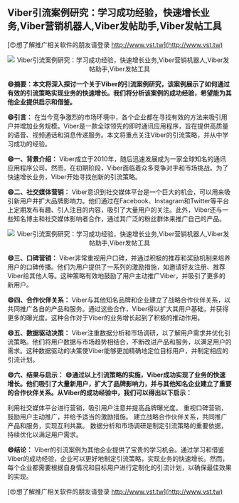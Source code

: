 ## **Viber引流案例研究：学习成功经验，快速增长业务,Viber营销机器人,Viber发帖助手,Viber发帖工具**

[😍想了解推广相关软件的朋友请登录 http://www.vst.tw](http://www.vst.tw)

 <center><img src="https://vst.tw/MP4/tuiguang/png/0.png" alt="Viber引流案例研究：学习成功经验，快速增长业务,Viber营销机器人,Viber发帖助手,Viber发帖工具"></center>

**😄摘要：本文将深入探讨一个关于Viber的引流案例研究，该案例展示了如何通过有效的引流策略实现业务的快速增长。我们将分析该案例的成功经验，希望能为其他企业提供启示和借鉴。**

**😄引言：**
在当今竞争激烈的市场环境中，各个企业都在寻找有效的方法来吸引用户并增加业务规模。Viber是一款全球领先的即时通讯应用程序，旨在提供高质量的语音、视频通话和消息传递服务。本文将重点关注Viber的引流策略，并从中学习成功的经验。

**😄一、背景介绍：**
Viber成立于2010年，随后迅速发展成为一家全球知名的通讯应用程序公司。然而，在初期阶段，Viber面临着众多竞争对手和市场挑战。为了快速增长业务，Viber开始寻找创新的引流策略。

**😄二、社交媒体营销：**
Viber意识到社交媒体平台是一个巨大的机会，可以用来吸引新用户并扩大品牌影响力。他们通过在Facebook、Instagram和Twitter等平台上定期发布有趣、引人注目的内容，吸引了大量用户的关注。此外，Viber还与一些知名博主和社交媒体影响者合作，通过其广泛的粉丝群体来推广自己的产品。

 <center><img src="https://vst.tw/MP4/tuiguang/png/5.png" alt="Viber引流案例研究：学习成功经验，快速增长业务,Viber营销机器人,Viber发帖助手,Viber发帖工具"></center>

**😄三、口碑营销：**
Viber非常重视用户口碑，并通过积极的推荐和奖励机制来培养用户的口碑传播。他们为用户提供了一系列的激励措施，如邀请好友注册、推荐Viber给其他人等。这种策略有效地鼓励了用户主动推广Viber，并吸引了更多的新用户。

**😄四、合作伙伴关系：**
Viber与其他知名品牌和企业建立了战略合作伙伴关系，以共同推广各自的产品和服务。通过这些合作，Viber得以扩大其用户基础，并获得更多的曝光度。这种合作对于Viber的业务增长起到了积极的推动作用。

**😄五、数据驱动决策：**
Viber注重数据分析和市场调研，以了解用户需求并优化引流策略。他们将用户数据与市场趋势相结合，不断改进产品和服务，以满足用户的需求。这种数据驱动的决策使Viber能够更加精确地定位目标用户，并制定相应的引流计划。

**😄六、结果与启示：**
**😄通过以上引流策略的实施，Viber成功实现了业务的快速增长。他们吸引了大量新用户，扩大了品牌影响力，并与其他知名企业建立了重要的合作伙伴关系。从Viber的成功经验中，我们可以得出以下启示：**

利用社交媒体平台进行营销，吸引用户注意并提高品牌曝光度。
重视口碑营销，鼓励用户主动推广，并给予适当的激励措施。
建立战略合作伙伴关系，共同推广产品和服务，实现互利共赢。
数据分析和市场调研是制定引流策略的重要依据，持续优化以满足用户需求。

**😄结论：**
Viber的引流案例为其他企业提供了宝贵的学习机会。通过学习和借鉴Viber的成功经验，企业可以更好地制定引流策略，实现业务的快速增长。然而，每个企业都需要根据自身情况和目标用户进行定制化的引流计划，以确保最佳效果的实现。

[😍想了解推广相关软件的朋友请登录 http://www.vst.tw](http://www.vst.tw)



